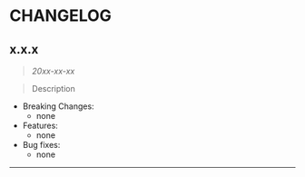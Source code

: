 # CHANGELOG

## x.x.x

> *20xx-xx-xx*

> Description
    
* Breaking Changes:
  * none
* Features:
  * none
* Bug fixes:
  * none

--------------
